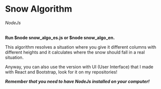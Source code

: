 
# Snow Algorithm
###### NodeJs

**Run $node snow_algo_es.js or $node snow_algo_en.**

This algorithm resolves a situation where you give it different columns 
with different heights and it calculates where the snow should fall in 
a real situation.

Anyway, you can also use the version with UI (User Interface) that I made
with React and Bootstrap, look for it on my repositories!


***Remember that you need to have NodeJs installed on your computer!***
